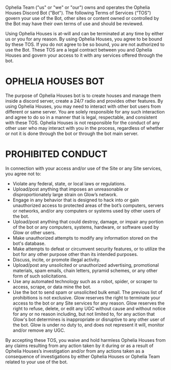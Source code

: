 Ophelia Team ("us" or "we" or "our") owns and operates the Ophelia Houses Discord Bot ("Bot"). The following Terms of Services (“TOS”) govern your use of the Bot, other sites or content owned or controlled by the Bot may have their own terms of use and should be reviewed.

Using Ophelia Houses is at-will and can be terminated at any time by either us or you for any reason. 
By using Ophelia Houses, you agree to be bound by these TOS. If you do not agree to be so bound, you are not authorized to use the Bot. 
These TOS are a legal contract between you and Ophelia Houses and govern your access to it with any services offered through the bot.

# OPHELIA HOUSES BOT
The purpose of Ophelia Houses bot is to create houses and manage them inside a discord server, create a 24/7 radio and provides other features.
By using Ophelia Houses, you may need to interact with other bot users from different or same server. You are solely responsible for any such interaction and agree to do so in a manner that is legal, respectable, and consistent with these TOS.
Ophelia Houses is not responsible for the conduct of any other user who may interact with you in the process, regardless of whether or not it is done through the bot or through the bot main server.

# PROHIBITED CONDUCT
In connection with your access and/or use of the Site or any Site services, you agree not to:

- Violate any federal, state, or local laws or regulations.
- Upload/post anything that imposes an unreasonable or disproportionately large strain on Glow’s network.
- Engage in any behavior that is designed to hack into or gain unauthorized access to protected areas of the bot’s computers, servers or networks, and/or any computers or systems used by other users of the bot.
- Upload/post anything that could destroy, damage, or impair any portion of the bot or any computers, systems, hardware, or software used by Glow or other users.
- Make unauthorized attempts to modify any information stored on the bot's database.
- Make attempts to defeat or circumvent security features, or to utilize the bot for any other purpose other than its intended purposes.
- Discuss, incite, or promote illegal activity.
- Upload/post any unsolicited or unauthorized advertising, promotional materials, spam emails, chain letters, pyramid schemes, or any other form of such solicitations.
- Use any automated technology such as a robot, spider, or scraper to access, scrape, or data mine the bot.
- Use the bot to send spam or unsolicited bulk email.
The previous list of prohibitions is not exclusive. Glow reserves the right to terminate your access to the bot or any Site services for any reason. 
Glow reserves the right to refuse, delete, or edit any UGC without cause and without notice for any or no reason including, but not limited to, for any action that Glow's bot determines is inappropriate or disruptive to any other user of the bot.
Glow is under no duty to, and does not represent it will, monitor and/or remove any UGC.

By accepting these TOS, you waive and hold harmless Ophelia Houses from any claims resulting from any action taken by it during or as a result of Ophelia Houses’s investigation and/or from any actions taken as a consequence of investigations by either Ophelia Houses or Ophelia Team related to your use of the bot.
